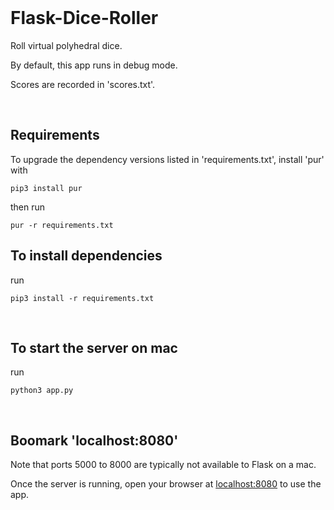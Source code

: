 <br>

# Flask-Dice-Roller

Roll virtual polyhedral dice.

By default, this app runs in debug mode.

Scores are recorded in 'scores.txt'.

<br>

## Requirements

To upgrade the dependency versions listed in 'requirements.txt', install 'pur' with

```
pip3 install pur
```

then run

```
pur -r requirements.txt
```

## To install dependencies

run

```
pip3 install -r requirements.txt
```

<br>

## To start the server on mac

run

```
python3 app.py
```

<br>

## Boomark 'localhost:8080'

Note that ports 5000 to 8000 are typically not available to Flask on a mac.

Once the server is running, open your browser at [localhost:8080](http://localhost:8080/) to use the app.

<br>